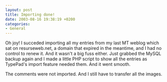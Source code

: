 ```yaml
---
layout: post
title: Importing done!
date: 2003-08-16 19:38:19 +0200
categories:
- General
---
```

Oh joy! I succeded importing all my entries from my last MT weblog which sat on resurseweb.net, a domain that expired in the meantime, and I had no control to renew it. And it wasn't a big fuss either. Just grabbed the MySQL backup again and I made a little PHP script to show all the entries as TypePad's import feature needed them. And it went smooth.

The comments were not imported. And I still have to transfer all the images.
